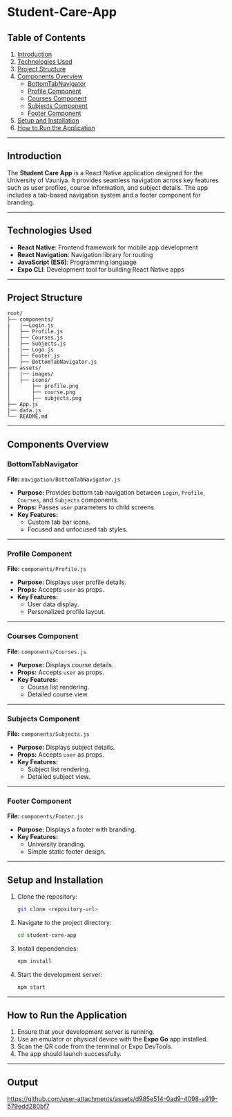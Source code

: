 # Student-Care-App

## Table of Contents
1. [Introduction](#introduction)
2. [Technologies Used](#technologies-used)
3. [Project Structure](#project-structure)
4. [Components Overview](#components-overview)
   - [BottomTabNavigator](#bottomtabnavigator)
   - [Profile Component](#profile-component)
   - [Courses Component](#courses-component)
   - [Subjects Component](#subjects-component)
   - [Footer Component](#footer-component)
5. [Setup and Installation](#setup-and-installation)
6. [How to Run the Application](#how-to-run-the-application)

---

## Introduction
The **Student Care App** is a React Native application designed for the University of Vauniya. It provides seamless navigation across key features such as user profiles, course information, and subject details. The app includes a tab-based navigation system and a footer component for branding.

---

## Technologies Used
- **React Native**: Frontend framework for mobile app development
- **React Navigation**: Navigation library for routing
- **JavaScript (ES6)**: Programming language
- **Expo CLI**: Development tool for building React Native apps

---

## Project Structure
```
root/
├── components/
|   |──Login.js
│   ├── Profile.js
│   ├── Courses.js
│   ├── Subjects.js
|   |── Logo.js
│   ├── Footer.js
│   ├── BottomTabNavigator.js
├── assets/
|   |── images/
│   ├── icons/
│       ├── profile.png
│       ├── course.png
│       ├── subjects.png
├── App.js
|── data.js
└── README.md
```

---

## Components Overview

### BottomTabNavigator
**File:** `navigation/BottomTabNavigator.js`
- **Purpose:** Provides bottom tab navigation between `Login`, `Profile`, `Courses`, and `Subjects` components.
- **Props:** Passes `user` parameters to child screens.
- **Key Features:**
   - Custom tab bar icons.
   - Focused and unfocused tab styles.

---

### Profile Component
**File:** `components/Profile.js`
- **Purpose:** Displays user profile details.
- **Props:** Accepts `user` as props.
- **Key Features:**
   - User data display.
   - Personalized profile layout.

---

### Courses Component
**File:** `components/Courses.js`
- **Purpose:** Displays course details.
- **Props:** Accepts `user` as props.
- **Key Features:**
   - Course list rendering.
   - Detailed course view.

---

### Subjects Component
**File:** `components/Subjects.js`
- **Purpose:** Displays subject details.
- **Props:** Accepts `user` as props.
- **Key Features:**
   - Subject list rendering.
   - Detailed subject view.

---

### Footer Component
**File:** `components/Footer.js`
- **Purpose:** Displays a footer with branding.
- **Key Features:**
   - University branding.
   - Simple static footer design.

---

## Setup and Installation
1. Clone the repository:
   ```bash
   git clone <repository-url>
   ```
2. Navigate to the project directory:
   ```bash
   cd student-care-app
   ```
3. Install dependencies:
   ```bash
   npm install
   ```
4. Start the development server:
   ```bash
   npm start
   ```

---

## How to Run the Application
1. Ensure that your development server is running.
2. Use an emulator or physical device with the **Expo Go** app installed.
3. Scan the QR code from the terminal or Expo DevTools.
4. The app should launch successfully.

---

## Output

https://github.com/user-attachments/assets/d985e514-0ad9-4098-a919-579edd280bf7


